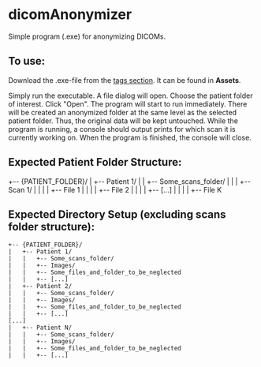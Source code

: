 # dicomAnonymizer
Simple program (.exe) for anonymizing DICOMs.

## To use:
Download the .exe-file from the [tags section](https://github.com/andreped/dicomAnonymizer/releases). It can be found in **Assets**.

Simply run the executable. A file dialog will open. Choose the patient folder of interest. Click "Open". The program will start to run immediately. There will be created an anonymized folder at the same level as the selected patient folder. Thus, the original data will be kept untouched. While the program is running, a console should output prints for which scan it is currently working on. When the program is finished, the console will close.

## Expected Patient Folder Structure:
+-- {PATIENT_FOLDER}/
|   +-- Patient 1/
|   |   +-- Some_scans_folder/
|   |   |   +-- Scan 1/
|   |   |   |   +-- File 1
|   |   |   |   +-- File 2
|   |   |   |   +-- [...]
|   |   |   |   +-- File K

## Expected Directory Setup (excluding scans folder structure):
```
+-- {PATIENT_FOLDER}/
|   +-- Patient 1/
|   |   +-- Some_scans_folder/
|   |   +-- Images/
|   |   +-- Some_files_and_folder_to_be_neglected
|   |   +-- [...]
|   +-- Patient 2/
|   |   +-- Some_scans_folder/
|   |   +-- Images/
|   |   +-- Some_files_and_folder_to_be_neglected
|   |   +-- [...]
[...]
|   +-- Patient N/
|   |   +-- Some_scans_folder/
|   |   +-- Images/
|   |   +-- Some_files_and_folder_to_be_neglected
|   |   +-- [...]
``` 
